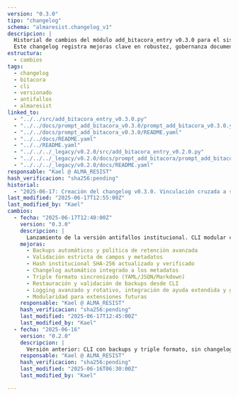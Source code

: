 ```yaml
---
version: "0.3.0"
tipo: "changelog"
schema: "almaresist.changelog_v1"
descripcion: |
  Historial de cambios del módulo add_bitacora_entry v0.3.0 para el sistema de bitácoras institucionales ALMA_RESIST.
  Este changelog registra mejoras clave en robustez, gobernanza documental y antifallos respecto a versiones anteriores.
estructura:
  - cambios
tags:
  - changelog
  - bitacora
  - cli
  - versionado
  - antifallos
  - almaresist
linked_to:
  - "../../src/add_bitacora_entry_v0.3.0.py"
  - "../../docs/prompt_add_bitacora_v0.3.0/prompt_add_bitacora_v0.3.0.yaml"
  - "../../docs/prompt_add_bitacora_v0.3.0/README.yaml"
  - "../../docs/README.yaml"
  - "../../README.yaml"
  - "../../../_legacy/v0.2.0/src/add_bitacora_entry_v0.2.0.py"
  - "../../../_legacy/v0.2.0/docs/prompt_add_bitacora/prompt_add_bitacora_entry_v0.2.0.yaml"
  - "../../../_legacy/v0.2.0/docs/README.yaml"
responsable: "Kael @ ALMA_RESIST"
hash_verificacion: "sha256:pending"
historial:
  - "2025-06-17: Creación del changelog v0.3.0. Vinculación cruzada a scripts, prompts y versiones legacy para trazabilidad institucional total."
last_modified: "2025-06-17T12:55:00Z"
last_modified_by: "Kael"
cambios:
  - fecha: "2025-06-17T12:40:00Z"
    version: "0.3.0"
    descripcion: |
      Lanzamiento de la versión antifallos institucional. CLI modular con backups automáticos, validación extendida, changelog, triple formato y gobernanza documental total.
    mejoras:
      - Backups automáticos y política de retención avanzada
      - Validación estricta de campos y metadatos
      - Hash institucional SHA-256 actualizado y verificado
      - Changelog automático integrado a los metadatos
      - Triple formato sincronizado (YAML/JSON/Markdown)
      - Restauración y validación de backups desde CLI
      - Logging avanzado y rotativo, integración de ayuda extendida y generación de docs técnicas automáticas
      - Modularidad para extensiones futuras
    responsable: "Kael @ ALMA_RESIST"
    hash_verificacion: "sha256:pending"
    last_modified: "2025-06-17T12:45:00Z"
    last_modified_by: "Kael"
  - fecha: "2025-06-16"
    version: "0.2.0"
    descripcion: |
      Versión anterior: CLI con backups y triple formato, sin changelog automático ni restauración nativa. Carecía de antifallos extendidos, logging profesional y modularidad de producción.
    responsable: "Kael @ ALMA_RESIST"
    hash_verificacion: "sha256:pending"
    last_modified: "2025-06-16T06:30:00Z"
    last_modified_by: "Kael"

---
```


